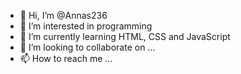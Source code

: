 - 👋 Hi, I’m @Annas236
- 👀 I’m interested in programming
- 🌱 I’m currently learning HTML, CSS and JavaScript
- 💞️ I’m looking to collaborate on ...
- 📫 How to reach me ...

<!---
Annas236/Annas236 is a ✨ special ✨ repository because its `README.md` (this file) appears on your GitHub profile.
You can click the Preview link to take a look at your changes.
--->
